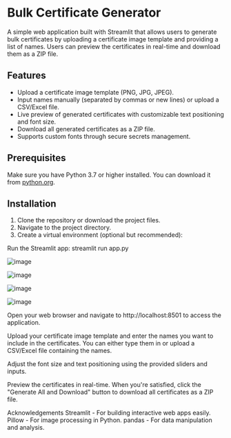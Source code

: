 # Bulk Certificate Generator

A simple web application built with Streamlit that allows users to generate bulk certificates by uploading a certificate image template and providing a list of names. Users can preview the certificates in real-time and download them as a ZIP file.

## Features

- Upload a certificate image template (PNG, JPG, JPEG).
- Input names manually (separated by commas or new lines) or upload a CSV/Excel file.
- Live preview of generated certificates with customizable text positioning and font size.
- Download all generated certificates as a ZIP file.
- Supports custom fonts through secure secrets management.

## Prerequisites

Make sure you have Python 3.7 or higher installed. You can download it from [python.org](https://www.python.org/downloads/).

## Installation

1. Clone the repository or download the project files.
2. Navigate to the project directory.
3. Create a virtual environment (optional but recommended):

Run the Streamlit app:  streamlit run app.py



![image](https://github.com/user-attachments/assets/98156a37-d76a-44f7-bb89-32797bc86975)


![image](https://github.com/user-attachments/assets/dfbbad05-5c8c-46cc-829f-a93807b020e4)


![image](https://github.com/user-attachments/assets/816eaae0-800f-42c2-a871-d3ca60fa249e)


![image](https://github.com/user-attachments/assets/91828b88-5354-46eb-b3ca-c3f4df2af03b)


Open your web browser and navigate to http://localhost:8501 to access the application.

Upload your certificate image template and enter the names you want to include in the certificates. You can either type them in or upload a CSV/Excel file containing the names.

Adjust the font size and text positioning using the provided sliders and inputs.

Preview the certificates in real-time. When you're satisfied, click the "Generate All and Download" button to download all certificates as a ZIP file. 



Acknowledgements
Streamlit - For building interactive web apps easily.
Pillow - For image processing in Python.
pandas - For data manipulation and analysis.
